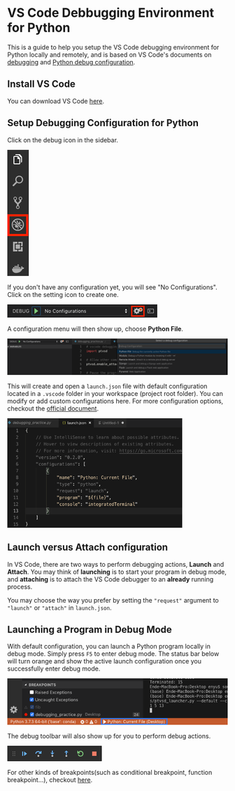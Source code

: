 # VS Code Debbugging Environment for Python
This is a guide to help you setup the VS Code debugging environment for Python locally and remotely, and is based on VS Code's documents on [debugging](https://code.visualstudio.com/docs/editor/debugging) and [Python debug configuration](https://code.visualstudio.com/docs/python/debugging).

## Install VS Code
You can download VS Code [here](https://code.visualstudio.com/).

## Setup Debugging Configuration for Python
Click on the debug icon in the sidebar.

![debug_icon](images/debug_icon.png)

If you don't have any configuration yet, you will see "No Configurations". Click on the setting icon to create one.

![no_configuration](images/no_configuration.png)

A configuration menu will then show up, choose **Python File**.

![python_configuration](images/python_configuration.png)

This will create and open a `launch.json` file with default configuration located in a `.vscode` folder in your workspace (project root folder). You can modify or add custom configurations here. For more configuration options, checkout the [official document](https://code.visualstudio.com/docs/python/debugging#_set-configuration-options).

<img src="images/launch_json.png" width="400" height="250">

## Launch versus Attach configuration
In VS Code, there are two ways to perform debugging actions, **Launch** and **Attach**. You may think of **launching** is to start your program in debug mode, and **attaching** is to attach the VS Code debugger to an **already** running process.

You may choose the way you prefer by setting the `"request"` argument to `"launch"` or `"attach"` in `launch.json`.

## Launching a Program in Debug Mode
With default configuration, you can launch a Python program locally in debug mode. Simply press `F5` to enter debug mode. The status bar below will turn orange and show the active launch configuration once you successfully enter debug mode.

![debug_mode](images/debug_mode.png)

The debug toolbar will also show up for you to perform debug actions.

![debug_toolbar](images/debug_toolbar.png)

For other kinds of breakpoints(such as conditional breakpoint, function breakpoint...), checkout [here](https://code.visualstudio.com/docs/editor/debugging#_advanced-breakpoint-topics).
